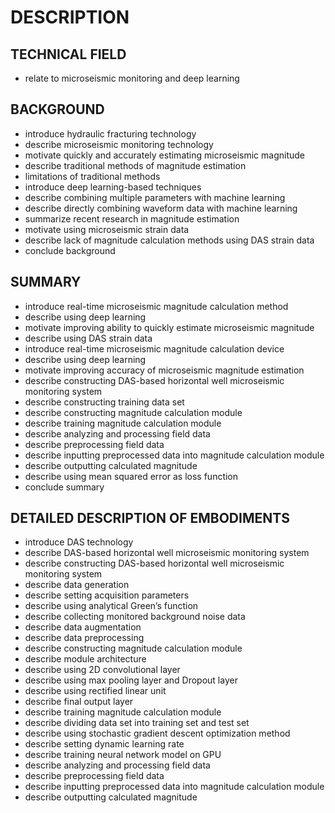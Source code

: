 # DESCRIPTION

## TECHNICAL FIELD

- relate to microseismic monitoring and deep learning

## BACKGROUND

- introduce hydraulic fracturing technology
- describe microseismic monitoring technology
- motivate quickly and accurately estimating microseismic magnitude
- describe traditional methods of magnitude estimation
- limitations of traditional methods
- introduce deep learning-based techniques
- describe combining multiple parameters with machine learning
- describe directly combining waveform data with machine learning
- summarize recent research in magnitude estimation
- motivate using microseismic strain data
- describe lack of magnitude calculation methods using DAS strain data
- conclude background

## SUMMARY

- introduce real-time microseismic magnitude calculation method
- describe using deep learning
- motivate improving ability to quickly estimate microseismic magnitude
- describe using DAS strain data
- introduce real-time microseismic magnitude calculation device
- describe using deep learning
- motivate improving accuracy of microseismic magnitude estimation
- describe constructing DAS-based horizontal well microseismic monitoring system
- describe constructing training data set
- describe constructing magnitude calculation module
- describe training magnitude calculation module
- describe analyzing and processing field data
- describe preprocessing field data
- describe inputting preprocessed data into magnitude calculation module
- describe outputting calculated magnitude
- describe using mean squared error as loss function
- conclude summary

## DETAILED DESCRIPTION OF EMBODIMENTS

- introduce DAS technology
- describe DAS-based horizontal well microseismic monitoring system
- describe constructing DAS-based horizontal well microseismic monitoring system
- describe data generation
- describe setting acquisition parameters
- describe using analytical Green’s function
- describe collecting monitored background noise data
- describe data augmentation
- describe data preprocessing
- describe constructing magnitude calculation module
- describe module architecture
- describe using 2D convolutional layer
- describe using max pooling layer and Dropout layer
- describe using rectified linear unit
- describe final output layer
- describe training magnitude calculation module
- describe dividing data set into training set and test set
- describe using stochastic gradient descent optimization method
- describe setting dynamic learning rate
- describe training neural network model on GPU
- describe analyzing and processing field data
- describe preprocessing field data
- describe inputting preprocessed data into magnitude calculation module
- describe outputting calculated magnitude

